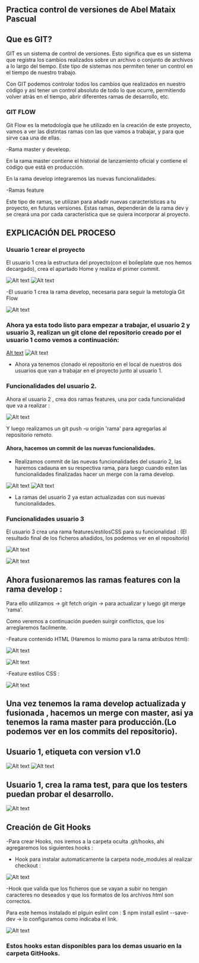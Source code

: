 ## Practica control de versiones de Abel Mataix Pascual

## Que es GIT?

GIT es un sistema de control de versiones. Esto significa que es un sistema que registra los cambios realizados sobre un archivo o conjunto de archivos a lo largo del tiempo. Este tipo de sistemas nos permiten tener un control en el tiempo de nuestro trabajo.

Con GIT podemos controlar todos los cambios que realizados en nuestro código y así tener un control absoluto de todo lo que ocurre, permitiendo volver atrás en el tiempo, abrir diferentes ramas de desarrollo, etc.

### GIT FLOW

Git Flow es la metodología que he utilizado en la creación de este proyecto, vamos a ver las distintas ramas con las que vamos a trabajar, y para que sirve caa una de ellas.

-Rama master y develeop.

En la rama master contiene el historial de lanzamiento oficial y contiene el código que está en producción.

En la rama develop integraremos las nuevas funcionalidades.

-Ramas feature

Este tipo de ramas, se utilizan para añadir nuevas características a tu proyecto, en futuras versiones. Estas ramas, dependerán de la rama dev y se creará una por cada característica que se quiera incorporar al proyecto.


## EXPLICACIÓN DEL PROCESO

### Usuario 1 crear el proyecto

El usuario 1 crea la estructura del proyecto(con el boileplate que nos hemos decargado), crea el apartado Home y realiza el primer commit.

![Alt text](https://github.com/abmataix5/practica_desplegament/blob/master/Imagenes_GPages/Captura%20de%20pantalla%20de%202021-10-03%2019-54-30.png)
![Alt text](https://github.com/abmataix5/practica_desplegament/blob/master/Imagenes_GPages/Captura%20de%20pantalla%20de%202021-09-30%2021-43-49.png)

-El usuario 1 crea la rama develop, necesaria para seguir la metología Git Flow

![Alt text](https://github.com/abmataix5/practica_desplegament/blob/master/Imagenes_GPages/Captura%20de%20pantalla%20de%202021-10-03%2019-26-58.png)

### Ahora ya esta todo listo para empezar a trabajar, el usuario 2 y usuario 3, realizan un git clone del repositorio creado por el usuario 1 como vemos a continuación:

[Alt text](https://github.com/abmataix5/practica_desplegament/blob/master/Imagenes_GPages/Captura%20de%20pantalla%20de%202021-10-03%2020-15-14.png)
![Alt text](https://github.com/abmataix5/practica_desplegament/blob/master/Imagenes_GPages/Captura%20de%20pantalla%20de%202021-10-03%2020-14-59.png)

- Ahora ya tenemos clonado el repositorio en el local de nuestros dos usuarios que van a trabajar en el proyecto junto al usuario 1.


### Funcionalidades del usuario 2.

Ahora el usuario 2 , crea dos ramas features, una por cada funcionalidad que va a realizar :

![Alt text](https://github.com/abmataix5/practica_desplegament/blob/master/Imagenes_GPages/Captura%20de%20pantalla%20de%202021-10-03%2020-24-04.png)

Y luego realizamos un git push -u origin 'rama' para agregarlas al repositorio remoto.

#### Ahora, hacemos un commit de las nuevas funcionalidades.

- Realizamos commit de las nuevas funcionalidades del usuario 2, las haremos cadauna en su respectiva rama, para luego cuando esten las funcionalidades finalizadas hacer un merge con la rama develop. 

![Alt text](https://github.com/abmataix5/practica_desplegament/blob/master/Imagenes_GPages/Captura%20de%20pantalla%20de%202021-10-03%2021-22-25.png)
![Alt text](https://github.com/abmataix5/practica_desplegament/blob/master/Imagenes_GPages/Captura%20de%20pantalla%20de%202021-10-03%2021-04-12.png)

- La ramas del usuario 2 ya estan actualizadas con sus nuevas funcionalidades.

### Funcionalidades usuario 3

El usuario 3 crea una rama features/estilosCSS para su funcionalidad : (El resultado final de los ficheros añadidos, los podemos ver en el repositorio)

![Alt text](https://github.com/abmataix5/practica_desplegament/blob/master/Imagenes_GPages/Captura%20de%20pantalla%20de%202021-10-03%2021-32-15.png)

![Alt text](https://github.com/abmataix5/practica_desplegament/blob/master/Imagenes_GPages/Captura%20de%20pantalla%20de%202021-10-03%2021-40-54.png)


## Ahora fusionaremos las ramas features con la rama develop :

Para ello utilizamos -> git fetch origin -> para actualizar y luego git merge 'rama'.

Como veremos a continuación pueden suirgir conflictos, que los arreglaremos facilmente.

-Feature contenido HTML (Haremos lo mismo para la rama atributos html):

![Alt text](https://github.com/abmataix5/practica_desplegament/blob/master/Imagenes_GPages/Captura%20de%20pantalla%20de%202021-10-03%2022-00-23.png)

![Alt text](https://github.com/abmataix5/practica_desplegament/blob/master/Imagenes_GPages/Captura%20de%20pantalla%20de%202021-10-03%2022-00-2378.png)

-Feature estilos CSS :

![Alt text](https://github.com/abmataix5/practica_desplegament/blob/master/Imagenes_GPages/Captura%20de%20pantalla%20de%202021-10-03%2021-48-38.png)

## Una vez tenemos la rama develop actualizada y fusionada , hacemos un merge con master, asi ya tenemos la rama master para producción.(Lo podemos ver en los commits del repositorio).


## Usuario 1, etiqueta con version v1.0

![Alt text](https://github.com/abmataix5/practica_desplegament/blob/master/Imagenes_GPages/Captura%20de%20pantalla%20de%202021-10-03%2022-26-40.png)
![Alt text](https://github.com/abmataix5/practica_desplegament/blob/master/Imagenes_GPages/Captura%20de%20pantalla%20de%202021-10-03%2022-28-29.png)


## Usuario 1, crea la rama test, para que los testers puedan probar el desarrollo.

![Alt text](https://github.com/abmataix5/practica_desplegament/blob/master/Imagenes_GPages/Captura%20de%20pantalla%20de%202021-10-03%2022-37-00.png)

## Creación de Git Hooks

-Para crear Hooks, nos iremos a la carpeta oculta .git/hooks, ahi agregaremos los siguientes hooks : 

- Hook para instalar automaticamente la carpeta node_modules al realizar checkout : 

![Alt text](https://github.com/abmataix5/practica_desplegament/blob/master/Imagenes_GPages/Captura%20de%20pantalla%20de%202021-10-03%2023-28-29.png)

-Hook que valida que los ficheros que se vayan a subir no tengan caracteres no deseados y que los formatos de los archivos html son correctos.

Para este hemos instalado el plguin eslint con : $ npm install eslint --save-dev -> lo configuramos como indicaba el link.


![Alt text](https://github.com/abmataix5/practica_desplegament/blob/master/Imagenes_GPages/Captura%20de%20pantalla%20de%202021-10-03%2023-41-59.png)

### Estos hooks estan disponibles para los demas usuario en la carpeta GitHooks.
